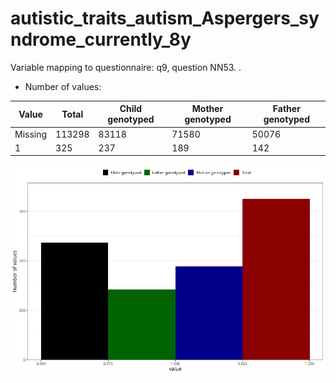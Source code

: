 # autistic_traits_autism_Aspergers_syndrome_currently_8y
Variable mapping to questionnaire: q9, question NN53.
.
- Number of values:

| Value | Total | Child genotyped | Mother genotyped | Father genotyped |
| ----- | ----- | --------------- | ---------------- | ---------------- |
| Missing | 113298 | 83118 | 71580 | 50076 |
| 1 | 325 | 237 | 189 |142 |



![](autistic_traits_autism_Aspergers_syndrome_currently_8y_n.png)



